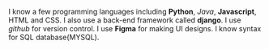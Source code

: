 I know a few programming languages including **Python**, *Java*, **Javascript**, HTML and CSS.
I also use a back-end framework called **django**.
I use *github* for version control.
I use **Figma** for making UI designs.
I know syntax for SQL database(MYSQL).
